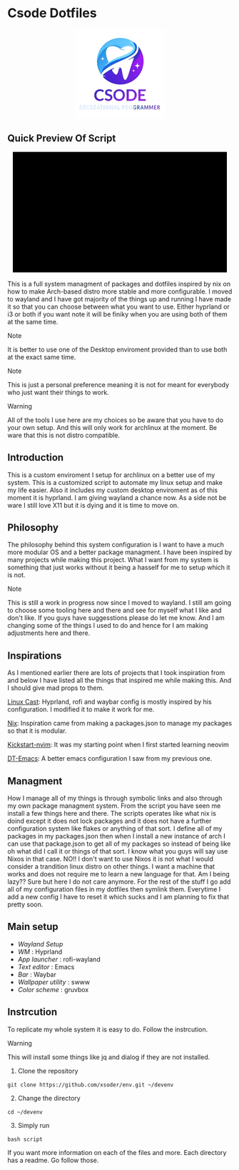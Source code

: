 # Csode Dotfiles

<center><img style="width: 200px" src="docs/img/logo.png" alt="logo"/></center>

## Quick Preview Of Script

<div style="text-align: center;">
  <img src="./docs/demo.gif" alt="Demo GIF" style="max-width: 100%; height: auto;" />
</div>

This is a full system managment of packages and dotfiles inspired by nix on how to make Arch-based distro more stable and more configurable. I moved to wayland and I have got majority of the things up and running I have made it so that you can choose between what you want to use. Either hyprland or i3 or both if you want note it will be finiky when you are using both of them at the same time.

> [!NOTE]
> It is better to use one of the Desktop enviroment provided than to use both at the exact same time.

> [!NOTE]
> This is just a personal preference meaning it is not for meant for everybody who just want their things to work.

> [!WARNING]
> All of the tools I use here are my choices so be aware that you have to do your own setup.  And this will only work for archlinux at the moment. Be ware that this is not distro compatible.

## Introduction
This is a custom enviroment I setup for archlinux on a better use of my system. This is a customized script to automate my linux setup and make my life easier. Also it includes my custom desktop enviroment as of this moment it is hyprland. I am giving wayland a chance now. As a side not be ware I still love X11 but it is dying and it is time to move on.

## Philosophy 
The philosophy behind this system configuration is I want to have a much more modular OS and a better package managment. I have been inspired by many projects while making this project. What I want from my system is something that just works without it being a hasself for me to setup which it is not. 
> [!NOTE]
> This is still a work in progress now since I moved to wayland. I still am going to choose some tooling here and there and see for myself what I like and don't like. If you guys have suggesstions please do let me know. And I am changing some of the things I used to do and hence for I am making adjustments here and there.

## Inspirations
As I mentioned earlier there are lots of projects that I took inspiration from and below I have listed all the things that inspired me while making this. And I should give mad props to them.

[Linux Cast](https://gitlab.com/thelinuxcast/my-dots): Hyprland, rofi and waybar config is mostly inspired by his configuration. I modified it to make it work for me.

[Nix](https://nixos.org/): Inspiration came from making a packages.json to manage my packages so that it is modular.

[Kickstart-nvim](https://github.com/nvim-lua/kickstart.nvim.git): It was my starting point when I first started learning neovim

[DT-Emacs](https://gitlab.com/dwt1/dotfiles/-/tree/master/.config/emacs): A better emacs configuration I saw from my previous one.

## Managment 
How I manage all of my things is through symbolic links and also through my own package managment system. From the script you have seen me install a few things here and there. The scripts operates like what nix is doind except it does not lock packages and it does not have a further configuration system like flakes or anything of that sort. I define all of my packages in my packages.json then when I install a new instance of arch I can use that package.json to get all of my packages so instead of being like oh what did I call it or things of that sort. I know what you  guys will say use Nixos in that case. NO!! I don't want to use Nixos it is not what I would consider a trandition linux distro on other things. I want a machine that works and does not require me to learn a new language for that. Am I being lazy?? Sure but here I do not care anymore.
For the rest of the stuff I go add all of my configuration files in my dotfiles then symlink them. Everytime I add a new config I have to reset it which sucks and I am planning to fix that pretty soon.

## Main setup

- *Wayland Setup*
- *WM* : Hyprland
- *App launcher* : rofi-wayland
- *Text editor* : Emacs
- *Bar* : Waybar
- *Wallpaper utility* : swww
- *Color scheme* : gruvbox

## Instrcution 

To replicate my whole system it is easy to do. Follow the instrcution.

> [!WARNING]
> This will install some things like jq and dialog if they are not installed.

1. Clone the repository
```
git clone https://github.com/xsoder/env.git ~/devenv 
```

2. Change the directory
```
cd ~/devenv
```

3. Simply run
```
bash script
```

If you want more information on each of the files and more. Each directory has a readme. Go follow those.
